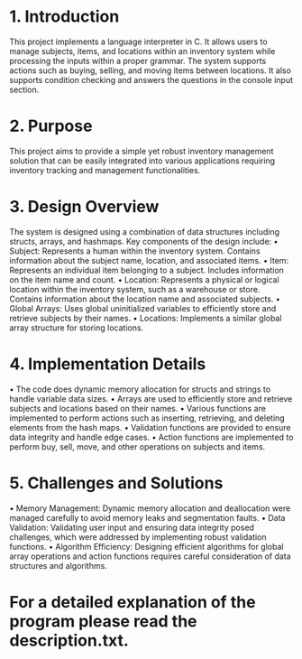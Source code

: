 # 1. Introduction 
This project implements a language interpreter in C. It allows users to manage subjects, 
items, and locations within an inventory system while processing the inputs within a proper 
grammar. The system supports actions such as buying, selling, and moving items between 
locations. It also supports condition checking and answers the questions in 
the console input section. 
# 2. Purpose 
This project aims to provide a simple yet robust inventory management 
solution that can be easily integrated into various applications requiring inventory tracking 
and management functionalities. 
# 3. Design Overview 
The system is designed using a combination of data structures including structs, arrays, 
and hashmaps. Key components of the design include: 
• Subject: Represents a human within the inventory system. Contains information 
about the subject name, location, and associated items. 
• Item: Represents an individual item belonging to a subject. Includes information on the item name and count. 
• Location: Represents a physical or logical location within the inventory system, 
such as a warehouse or store. Contains information about the location name and 
associated subjects. 
• Global Arrays: Uses global uninitialized variables to efficiently store and retrieve 
subjects by their names. 
• Locations: Implements a similar global array structure for storing locations. 
# 4. Implementation Details 
• The code does dynamic memory allocation for structs and strings to handle variable 
data sizes. 
• Arrays are used to efficiently store and retrieve subjects and locations based on 
their names. 
• Various functions are implemented to perform actions such as inserting, retrieving, 
and deleting elements from the hash maps. 
• Validation functions are provided to ensure data integrity and handle edge cases. 
• Action functions are implemented to perform buy, sell, move, and other operations 
on subjects and items. 
# 5. Challenges and Solutions 
• Memory Management: Dynamic memory allocation and deallocation were 
managed carefully to avoid memory leaks and segmentation faults. 
• Data Validation: Validating user input and ensuring data integrity posed challenges, 
which were addressed by implementing robust validation functions. 
• Algorithm Efficiency: Designing efficient algorithms for global array operations and 
action functions requires careful consideration of data structures and algorithms.





# For a detailed explanation of the program please read the description.txt.

